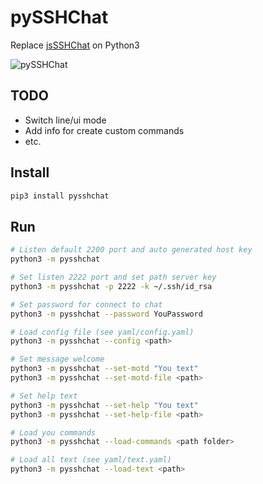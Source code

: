 # pySSHChat
Replace [jsSSHChat](https://github.com/LexSerest/jsSSHChat) on Python3

![pySSHChat](https://github.com/LexSerest/pySSHChat/blob/master/img/record.gif?raw=true)

## TODO
- Switch line/ui mode
- Add info for create custom commands
- etc.

## Install
```bash
pip3 install pysshchat
```

## Run
```bash
# Listen default 2200 port and auto generated host key
python3 -m pysshchat

# Set listen 2222 port and set path server key
python3 -m pysshchat -p 2222 -k ~/.ssh/id_rsa

# Set password for connect to chat
python3 -m pysshchat --password YouPassword

# Load config file (see yaml/config.yaml)
python3 -m pysshchat --config <path>

# Set message welcome
python3 -m pysshchat --set-motd "You text"
python3 -m pysshchat --set-motd-file <path>

# Set help text
python3 -m pysshchat --set-help "You text"
python3 -m pysshchat --set-help-file <path>

# Load you commands
python3 -m pysshchat --load-commands <path folder>

# Load all text (see yaml/text.yaml)
python3 -m pysshchat --load-text <path>
```

